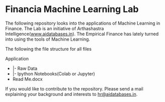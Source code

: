 # Financia Machine Learning Lab

The following repository looks into the applications of Machine Learning in Finance. The Lab is an initiative of Arthashastra Intelligence(www.aidatabases.in). The Empirical Finance has lately turned into using the tools of Machine Learning. 

The following the file structure for all files

Application
* |- Raw Data
* |- Ipython Notebooks(Colab or Jupyter)
* Read Me.docx










If you would like to contribute to the repository. Please send a mail explaining your background and interests to hr@aidatabases.in. 
